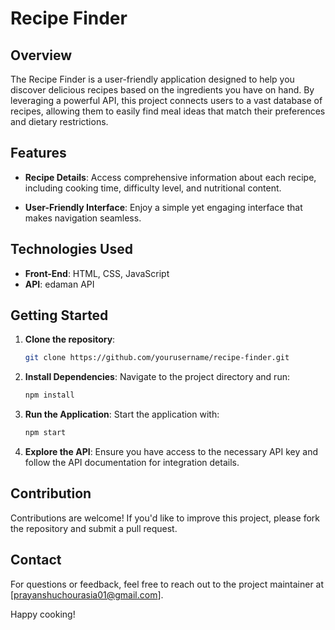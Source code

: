 # Recipe Finder

## Overview

The Recipe Finder is a user-friendly application designed to help you discover delicious recipes based on the ingredients you have on hand. By leveraging a powerful API, this project connects users to a vast database of recipes, allowing them to easily find meal ideas that match their preferences and dietary restrictions.

## Features



- **Recipe Details**: Access comprehensive information about each recipe, including cooking time, difficulty level, and nutritional content.

- **User-Friendly Interface**: Enjoy a simple yet engaging interface that makes navigation seamless.


## Technologies Used

- **Front-End**: HTML, CSS, JavaScript
- **API**: edaman API 

## Getting Started

1. **Clone the repository**: 
   ```bash
   git clone https://github.com/yourusername/recipe-finder.git
   ```

2. **Install Dependencies**: 
   Navigate to the project directory and run: 
   ```bash
   npm install
   ```

3. **Run the Application**: 
   Start the application with: 
   ```bash
   npm start
   ```

4. **Explore the API**: 
   Ensure you have access to the necessary API key and follow the API documentation for integration details.

## Contribution

Contributions are welcome! If you'd like to improve this project, please fork the repository and submit a pull request.


## Contact

For questions or feedback, feel free to reach out to the project maintainer at [prayanshuchourasia01@gmail.com].

Happy cooking!
